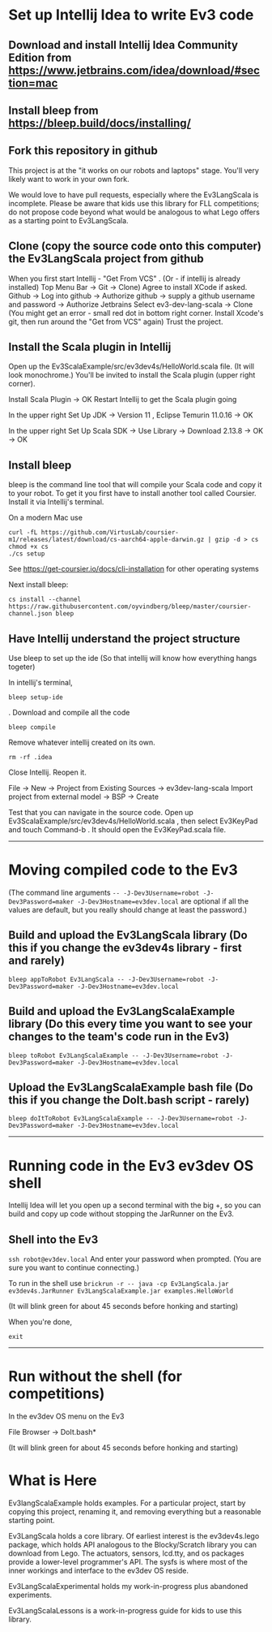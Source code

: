 # Set up Intellij Idea to write Ev3 code

## Download and install Intellij Idea Community Edition from https://www.jetbrains.com/idea/download/#section=mac 
            
## Install bleep from https://bleep.build/docs/installing/

## Fork this repository in github

This project is at the "it works on our robots and laptops" stage. You'll very likely want to work in your own fork.

We would love to have pull requests, especially where the Ev3LangScala is incomplete. Please be aware that kids use this library for FLL competitions; do not propose code beyond what would be analogous to what Lego offers as a starting point to Ev3LangScala.

## Clone (copy the source code onto this computer) the Ev3LangScala project from github

When you first start Intellij - "Get From VCS" . (Or - if intellij is already installed) Top Menu Bar -> Git -> Clone)
Agree to install XCode if asked. 
Github -> Log into github -> Authorize github -> supply a github username and password -> Authorize Jetbrains
Select ev3-dev-lang-scala -> Clone
(You might get an error - small red dot in bottom right corner. Install Xcode's git, then run around the "Get from VCS" again)
Trust the project.

## Install the Scala plugin in Intellij 

Open up the Ev3ScalaExample/src/ev3dev4s/HelloWorld.scala file. (It will look monochrome.)
You'll be invited to install the Scala plugin (upper right corner). 

Install Scala Plugin -> OK
Restart Intellij to get the Scala plugin going

In the upper right Set Up JDK -> Version 11 , Eclipse Temurin 11.0.16 -> OK

In the upper right Set Up Scala SDK -> Use Library -> Download 2.13.8 -> OK -> OK
         
## Install bleep

bleep is the command line tool that will compile your Scala code and copy it to your robot. To get it you first have to install another tool called Coursier. Install it via Intellij's terminal. 

On a modern Mac use 

```
curl -fL https://github.com/VirtusLab/coursier-m1/releases/latest/download/cs-aarch64-apple-darwin.gz | gzip -d > cs
chmod +x cs
./cs setup
```
See https://get-coursier.io/docs/cli-installation for other operating systems

Next install bleep:

```cs install --channel https://raw.githubusercontent.com/oyvindberg/bleep/master/coursier-channel.json bleep```

## Have Intellij understand the project structure

Use bleep to set up the ide (So that intellij will know how everything hangs togeter)

In intellij's terminal,

```shell
bleep setup-ide
```
. Download and compile all the code

```shell
bleep compile
```

Remove whatever intellij created on its own. 

```rm -rf .idea```

Close Intellij. Reopen it. 

File -> New -> Project from Existing Sources -> ev3dev-lang-scala
Import project from external model -> BSP -> Create

Test that you can navigate in the source code. Open up Ev3ScalaExample/src/ev3dev4s/HelloWorld.scala , then select Ev3KeyPad and touch Command-b . It should open the Ev3KeyPad.scala file.

---

# Moving compiled code to the Ev3

(The command line arguments `-- -J-Dev3Username=robot -J-Dev3Password=maker -J-Dev3Hostname=ev3dev.local` are optional if all the values are default, but you really should change at least the password.)

## Build and upload the Ev3LangScala library (Do this if you change the ev3dev4s library - first and rarely)

```bleep appToRobot Ev3LangScala -- -J-Dev3Username=robot -J-Dev3Password=maker -J-Dev3Hostname=ev3dev.local```

## Build and upload the Ev3LangScalaExample library (Do this every time you want to see your changes to the team's code run in the Ev3)

```bleep toRobot Ev3LangScalaExample -- -J-Dev3Username=robot -J-Dev3Password=maker -J-Dev3Hostname=ev3dev.local```

## Upload the Ev3LangScalaExample bash file (Do this if you change the DoIt.bash script - rarely)

```bleep doItToRobot Ev3LangScalaExample -- -J-Dev3Username=robot -J-Dev3Password=maker -J-Dev3Hostname=ev3dev.local```

---

# Running code in the Ev3 ev3dev OS shell

Intellij Idea will let you open up a second terminal with the big +, so you can build and copy up code without stopping the JarRunner on the Ev3.

## Shell into the Ev3

```ssh robot@ev3dev.local```
And enter your password when prompted. (You are sure you want to continue connecting.)

To run in the shell use
```brickrun -r -- java -cp Ev3LangScala.jar ev3dev4s.JarRunner Ev3LangScalaExample.jar examples.HelloWorld```

(It will blink green for about 45 seconds before honking and starting)

When you're done, 

```exit```

---
# Run without the shell (for competitions)

In the ev3dev OS menu on the Ev3

File Browser -> DoIt.bash*

(It will blink green for about 45 seconds before honking and starting)

# What is Here

Ev3langScalaExample holds examples. For a particular project, start by copying this project, renaming it, and removing everything but a reasonable starting point.

Ev3LangScala holds a core library. Of earliest interest is the ev3dev4s.lego package, which holds API analogous to the Blocky/Scratch library you can download from Lego. The actuators, sensors, lcd.tty, and os packages provide a lower-level programmer's API. The sysfs is where most of the inner workings and interface to the ev3dev OS reside.

Ev3LangScalaExperimental holds my work-in-progress plus abandoned experiments.

Ev3LangScalaLessons is a work-in-progress guide for kids to use this library.

